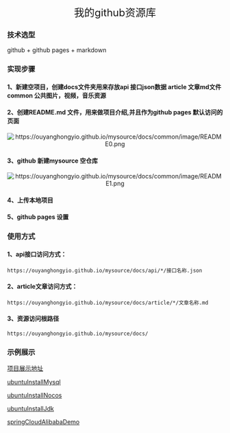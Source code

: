 <rich-text>
  <div style="text-align: center;font-size: x-large">我的github资源库</div>
</rich-text>

### 技术选型

github + github pages + markdown

### 实现步骤

#### 1、新建空项目，创建docs文件夹用来存放api 接口json数据 article 文章md文件 common 公共图片，视频，音乐资源

#### 2、创建README.md 文件，用来做项目介绍,并且作为github pages 默认访问的页面

<rich-text>
  <span style="text-align: center; clear: both; display: block;margin: auto;">
    <img src="https://ouyanghongyio.github.io/mysource/docs/common/image/README0.png" alt="https://ouyanghongyio.github.io/mysource/docs/common/image/README0.png" />
  </span>
</rich-text>

#### 3、github 新建mysource 空仓库

<rich-text>
  <span style="text-align: center; clear: both; display: block;margin: auto;">
    <img src="https://ouyanghongyio.github.io/mysource/docs/common/image/README1.png" alt="https://ouyanghongyio.github.io/mysource/docs/common/image/README1.png" />
  </span>
</rich-text>

#### 4、上传本地项目

#### 5、github pages 设置

### 使用方式

#### 1、api接口访问方式：

```
https://ouyanghongyio.github.io/mysource/docs/api/*/接口名称.json
```

#### 2、article文章访问方式：

```
https://ouyanghongyio.github.io/mysource/docs/article/*/文章名称.md
```

#### 3、资源访问根路径

```
https://ouyanghongyio.github.io/mysource/docs/
```

### 示例展示

[项目展示地址](https://ouyanghongyio.github.io/mysource/)

[ubuntuInstallMysql](https://ouyanghongyio.github.io/mysource/docs/article/springCloudAlibabaDemo/ubuntuInstallMysql.md)

[ubuntuInstallNocos](https://ouyanghongyio.github.io/mysource/docs/article/springCloudAlibabaDemo/ubuntuInstallNocos.md)

[ubuntuInstallJdk](https://ouyanghongyio.github.io/mysource/docs/article/springCloudAlibabaDemo/ubuntuInstallJdk.md)

[springCloudAlibabaDemo](https://ouyanghongyio.github.io/mysource/docs/article/springCloudAlibabaDemo/springCloudAlibabaDemo.md)
